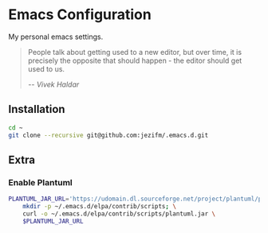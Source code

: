 # Emacs Configuration

My personal emacs settings.

> People talk about getting used to a new editor, but over time, it is precisely the opposite that should happen - the editor should get used to us.
>
> -- <cite>Vivek Haldar</cite>

## Installation

```sh
cd ~
git clone --recursive git@github.com:jezifm/.emacs.d.git
```


## Extra

### Enable Plantuml

```sh
PLANTUML_JAR_URL='https://udomain.dl.sourceforge.net/project/plantuml/plantuml.jar'; \
    mkdir -p ~/.emacs.d/elpa/contrib/scripts; \
    curl -o ~/.emacs.d/elpa/contrib/scripts/plantuml.jar \
    $PLANTUML_JAR_URL
```
